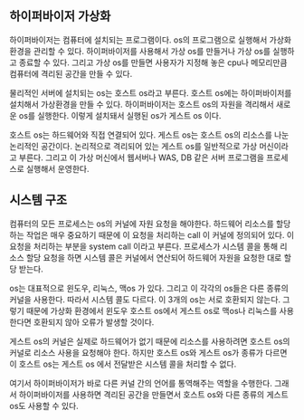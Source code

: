 ## 하이퍼바이저 가상화
하이퍼바이저는 컴퓨터에 설치되는 프로그램이다. os의 프로그램으로 실행해서 가상화 환경을 관리할 수 있다. 하이퍼바이저를 사용해서 가상 os를 만들거나 가상 os를 실행하고 종료할 수 있다. 그리고 가상 os를 만들면 사용자가 지정해 놓은 cpu나 메모리만큼 컴퓨터에 격리된 공간을 만들 수 있다. 

물리적인 서버에 설치되는 os는 호스트 os라고 부른다. 호스트 os에는 하이퍼바이저를 설치해서 가상환경을 만들 수 있다. 하이퍼바이저는 호스트 os의 자원을 격리해서 새로운 os를 실행한다. 이렇게 설치돼서 실행된 os가 게스트 os 이다. 

호스트 os는 하드웨어와 직접 연결되어 있다. 게스트 os는 호스트 os의 리소스를 나눈 논리적인 공간이다. 논리적으로 격리되어 있는 게스트 os를 일반적으로 가상 머신이라고 부른다. 그리고 이 가상 머신에서 웹서버나 WAS, DB 같은 서버 프로그램을 프로세스로 실행해서 운영한다. 

## 시스템 구조
컴퓨터의 모든 프로세스는 os의 커널에 자원 요청을 해야한다. 하드웨어 리소스를 할당하는 작업은 매우 중요하기 때문에 이 요청을 처리하는 call 이 커널에 정의되어 있다. 이 요청을 처리하는 부분을 system call 이라고 부른다. 프로세스가 시스템 콜을 통해 리소스 할당 요청을 하면 시스템 콜은 커널에서 연산되어 하드웨어 자원을 요청한 대로 할당 받는다.

os는 대표적으로 윈도우, 리눅스, 맥os 가 있다. 그리고 이 각각의 os들은 다른 종류의 커널을 사용한다. 따라서 시스템 콜도 다르다. 이 3개의 os는 서로 호환되지 않는다. 그렇기 때문에 가상화 환경에서 윈도우 호스트 os에서 게스트 os로 맥os나 리눅스를 사용한다면 호환되지 않아 오류가 발생할 것이다. 

게스트 os의 커널은 실제로 하드웨어가 없기 때문에 리소스를 사용하려면 호스트 os의 커널로 리소스 사용을 요청해야 한다. 하지만 호스트 os와 게스트 os가 종류가 다르면 이 호스트 os는 게스트 os 에서 전달받은 시스템 콜을 처리할 수 없다. 

여기서 하이퍼바이저가 바로 다른 커널 간의 언어를 통역해주는 역할을 수행한다. 그래서 하이퍼바이저를 사용하면 격리된 공간을 만들면서 호스트 os와 다른 종류의 게스트 os도 사용할 수 있다. 